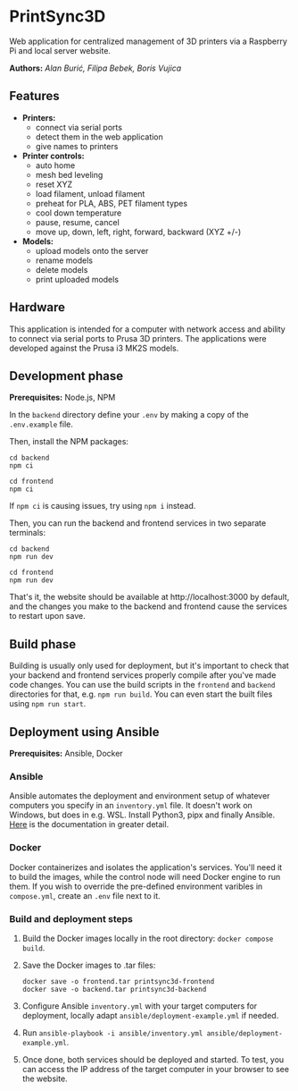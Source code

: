 # PrintSync3D

Web application for centralized management of 3D printers via a Raspberry Pi and local server website.

**Authors:** _Alan Burić, Filipa Bebek, Boris Vujica_

## Features

- **Printers:**
  - connect via serial ports
  - detect them in the web application
  - give names to printers
- **Printer controls:**
  - auto home
  - mesh bed leveling
  - reset XYZ
  - load filament, unload filament
  - preheat for PLA, ABS, PET filament types
  - cool down temperature
  - pause, resume, cancel
  - move up, down, left, right, forward, backward (XYZ +/-)
- **Models:**
  - upload models onto the server
  - rename models
  - delete models
  - print uploaded models

## Hardware

This application is intended for a computer with network access and ability to connect via serial ports to Prusa 3D printers. The applications were developed against the Prusa i3 MK2S models.

## Development phase

**Prerequisites:** Node.js, NPM

In the `backend` directory define your `.env` by making a copy of the `.env.example` file.

Then, install the NPM packages:

```
cd backend
npm ci
```

```
cd frontend
npm ci
```

If `npm ci` is causing issues, try using `npm i` instead.

Then, you can run the backend and frontend services in two separate terminals:

```
cd backend
npm run dev
```

```
cd frontend
npm run dev
```

That's it, the website should be available at http://localhost:3000 by default, and the changes you make to the backend and frontend cause the services to restart upon save.

## Build phase

Building is usually only used for deployment, but it's important to check that your backend and frontend services properly compile after you've made code changes.
You can use the build scripts in the `frontend` and `backend` directories for that, e.g. `npm run build`.
You can even start the built files using `npm run start`.

## Deployment using Ansible

**Prerequisites:** Ansible, Docker

### Ansible

Ansible automates the deployment and environment setup of whatever computers you specify in an `inventory.yml` file.
It doesn't work on Windows, but does in e.g. WSL.
Install Python3, pipx and finally Ansible. [Here](https://docs.ansible.com/ansible/latest/installation_guide/intro_installation.html#installing-and-upgrading-ansible) is the documentation in greater detail.

### Docker

Docker containerizes and isolates the application's services.
You'll need it to build the images, while the control node will need Docker engine to run them.
If you wish to override the pre-defined environment varibles in `compose.yml`, create an `.env` file next to it.

### Build and deployment steps

1. Build the Docker images locally in the root directory: `docker compose build`.
2. Save the Docker images to .tar files:

   ```
   docker save -o frontend.tar printsync3d-frontend
   docker save -o backend.tar printsync3d-backend
   ```

3. Configure Ansible `inventory.yml` with your target computers for deployment, locally adapt `ansible/deployment-example.yml` if needed.
4. Run `ansible-playbook -i ansible/inventory.yml ansible/deployment-example.yml`.
5. Once done, both services should be deployed and started. To test, you can access the IP address of the target computer in your browser to see the website.
